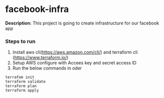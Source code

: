 # facebook-infra

**Description:** This project is going to create infrastructure for our facebook app

### Steps to run
1. Install aws cli(https://aws.amazon.com/cli/) and terraform cli (https://www.terraform.io/)
2. Setup AWS configure with Accees key and secret access ID
3. Run the below commands in oder

```
terrafom init
terraform validate
terraform plan
terraform apply

```